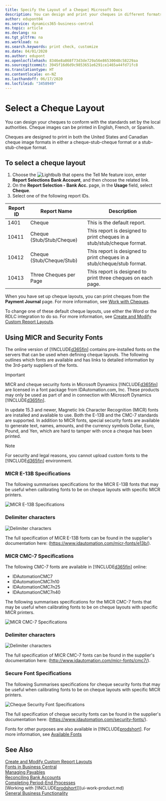 ```yaml
---
title: Specify the Layout of a Cheque| Microsoft Docs
description: You can design and print your cheques in different formats to conform with standards.
author: edupont04
ms.service: dynamics365-business-central
ms.topic: article
ms.devlang: na
ms.tgt_pltfrm: na
ms.workload: na
ms.search.keywords: print check, customize
ms.date: 04/01/2020
ms.author: edupont
ms.openlocfilehash: 8346e8a868f73d3de729a56e86530048c58229aa
ms.sourcegitcommit: 3945f16d6d9c9853651e6291ce1465a44fd71fc8
ms.translationtype: HT
ms.contentlocale: en-NZ
ms.lasthandoff: 06/17/2020
ms.locfileid: "3458949"
---
```

# <a name="select-a-check-layout"></a>Select a Cheque Layout
You can design your cheques to conform with the standards set by the local authorities. Cheque images can be printed in English, French, or Spanish.

Cheques are designed to print in both the United States and Canadian cheque image formats in either a cheque-stub-cheque format or a stub-stub-cheque format.

## <a name="to-select-a-check-layout"></a>To select a cheque layout
1. Choose the ![Lightbulb that opens the Tell Me feature](media/ui-search/search_small.png "Tell me what you want to do") icon, enter **Report Selections Bank Account**, and then choose the related link.
2. On the **Report Selection - Bank Acc.** page, in the **Usage** field, select **Cheque**.
3. Select one of the following report IDs.

| Report ID | Report Name | Description |
| --- | --- | --- |
| 1401 |Cheque |This is the default report. |
| 10411 |Cheque (Stub/Stub/Cheque) |This report is designed to print cheques in a stub/stub/cheque format. |
| 10412 |Cheque (Stub/Cheque/Stub) |This report is designed to print cheques in a stub/cheque/stub format. |
| 10413 |Three Cheques per Page |This report is designed to print three cheques on each page. |

When you have set up cheque layouts, you can print cheques from the **Payment Journal** page. For more information, see [Work with Cheques](payables-how-work-checks.md).

To change one of these default cheque layouts, use either the Word or the RDLC integration to do so. For more information, see [Create and Modify Custom Report Layouts](ui-how-create-custom-report-layout.md).

## <a name="using-micr-and-security-fonts"></a>Using MICR and Security Fonts
The online version of [!INCLUDE[d365fin](includes/d365fin_md.md)] contains pre-installed fonts on the servers that can be used when defining cheque layouts. The following outlines which fonts are available and has links to detailed information by the 3rd-party suppliers of the fonts.

> [!Important]
> MICR and cheque security fonts in Microsoft Dynamics [!INCLUDE[d365fin](includes/d365fin_md.md)] are licensed in a font package from IDAutomation.com, Inc. These products may only be used as part of and in connection with Microsoft Dynamics [!INCLUDE[d365fin](includes/d365fin_md.md)].

In update 15.3 and newer, Magnetic Ink Character Recognition (MICR) fonts are installed and available to use. Both the E-13B and the CMC-7 standards are supported. In addition to MICR fonts, special security fonts are available to generate text, names, amounts, and the currency symbols Dollar, Euro, Pound, and Yen, which are hard to tamper with once a cheque has been printed.

> [!NOTE]
> For security and legal reasons, you cannot upload custom fonts to the [!INCLUDE[d365fin](includes/d365fin_md.md)] environment.

### <a name="micr-e-13b-specifications"></a>MICR E-13B Specifications
The following summarises specifications for the MICR E-13B fonts that may be useful when calibrating fonts to be on cheque layouts with specific MICR printers.

![MICR E-13B Specifications](media/font_MICR_E-13B_Specifications.png "MICR E-13B Specifications")

### <a name="delimiter-characters"></a>Delimiter characters
![Delimiter characters](media/font-micr-letters.png "Delimiter characters")

The full specification of MICR E-13B fonts can be found in the supplier's documentation here: (https://www.idautomation.com/micr-fonts/e13b/).

### <a name="micr-cmc-7-specifications"></a>MICR CMC-7 Specifications
The following CMC-7 fonts are available in [!INCLUDE[d365fin](includes/d365fin_md.md)] online:

- IDAutomationCMC7
- IDAutomationCMC7n10
- IDAutomationCMC7n25
-   IDAutomationCMC7n40

The following summarises specifications for the MICR CMC-7 fonts that may be useful when calibrating fonts to be on cheque layouts with specific MICR printers.

![MICR CMC-7 Specifications](media/font_MICR_CMC-7_Specifications.png "MICR CMC-7 Specifications")

### <a name="delimiter-characters"></a>Delimiter characters
![Delimiter characters](media/font-cmc7-letters.png "Delimiter characters")

The full specification of MICR CMC-7 fonts can be found in the supplier's documentation here: (http://www.idautomation.com/micr-fonts/cmc7/).

### <a name="secure-font-specifications"></a>Secure Font Specifications
The following Summarises specifications for cheque security fonts that may be useful when calibrating fonts to be on cheque layouts with specific MICR printers.

![Cheque Security Font Specifications](media/font_check-security-font_Specifications.png "Cheque Security Font Specifications")

The full specification of cheque security fonts can be found in the supplier's documentation here: (https://www.idautomation.com/security-fonts/).

Fonts for other purposes are also available in [!INCLUDE[prodshort](includes/prodshort.md)]. For more information, see [Available Fonts](ui-fonts.md)

## <a name="see-also"></a>See Also
[Create and Modify Custom Report Layouts](ui-how-create-custom-report-layout.md)  
[Fonts in Business Central](ui-fonts.md)  
[Managing Payables](payables-manage-payables.md)  
[Reconciling Bank Accounts](bank-manage-bank-accounts.md)   
[Completing Period-End Processes](year-how-complete-period-end-processes.md)  
[Working with [!INCLUDE[prodshort](includes/prodshort.md)]](ui-work-product.md)  
[General Business Functionality](ui-across-business-areas.md)
